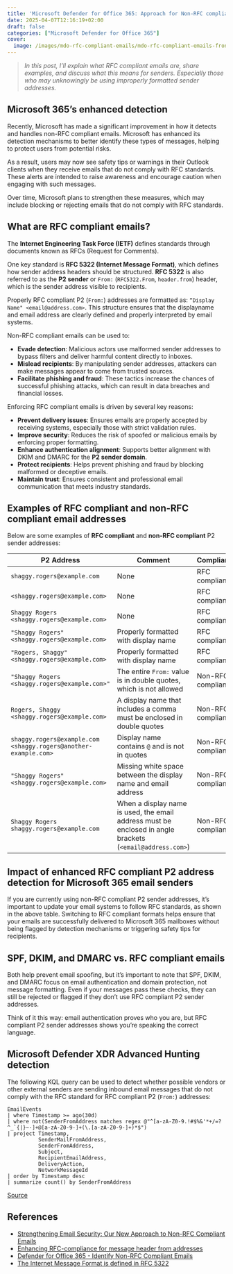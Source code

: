 ```yaml
---
title: 'Microsoft Defender for Office 365: Approach for Non-RFC compliant emails'
date: 2025-04-07T12:16:19+02:00
draft: false
categories: ["Microsoft Defender for Office 365"]
cover: 
  image: /images/mdo-rfc-compliant-emails/mdo-rfc-compliant-emails-front.png
---
```


> _In this post, I’ll explain what RFC compliant emails are, share examples, and discuss what this means for senders. Especially those who may unknowingly be using improperly formatted sender addresses._

## Microsoft 365’s enhanced detection
Recently, Microsoft has made a significant improvement in how it detects and handles non-RFC compliant emails. Microsoft has enhanced its detection mechanisms to better identify these types of messages, helping to protect users from potential risks.

As a result, users may now see safety tips or warnings in their Outlook clients when they receive emails that do not comply with RFC standards. These alerts are intended to raise awareness and encourage caution when engaging with such messages.

Over time, Microsoft plans to strengthen these measures, which may include blocking or rejecting emails that do not comply with RFC standards. 

## What are RFC compliant emails?
The **Internet Engineering Task Force (IETF)** defines standards through documents known as RFCs (Request for Comments).

One key standard is **RFC 5322 (Internet Message Format)**, which defines how sender address headers should be structured. **RFC 5322** is also referred to as the **P2 sender** or `From:` (`RFC5322.From`, `header.from`) header, which is the sender address visible to recipients.

Properly RFC compliant P2 (`From:`) addresses are formatted as: `“Display Name" <email@address.com>`. This structure ensures that the displayname and email address are clearly defined and properly interpreted by email systems. 

Non-RFC compliant emails can be used to:

- **Evade detection**: Malicious actors use malformed sender addresses to bypass filters and deliver harmful content directly to inboxes.
- **Mislead recipients**: By manipulating sender addresses, attackers can make messages appear to come from trusted sources.
- **Facilitate phishing and fraud**: These tactics increase the chances of successful phishing attacks, which can result in data breaches and financial losses.

Enforcing RFC compliant emails is driven by several key reasons:

- **Prevent delivery issues**: Ensures emails are properly accepted by receiving systems, especially those with strict validation rules.
- **Improve security**: Reduces the risk of spoofed or malicious emails by enforcing proper formatting.
- **Enhance authentication alignment**: Supports better alignment with DKIM and DMARC for the **P2 sender domain**.
- **Protect recipients**: Helps prevent phishing and fraud by blocking malformed or deceptive emails.
- **Maintain trust**: Ensures consistent and professional email communication that meets industry standards.

## Examples of RFC compliant and non-RFC compliant email addresses
Below are some examples of **RFC compliant** and **non-RFC compliant** P2 sender addresses:

| P2 Address                                                      | Comment                                                                                                    | Compliance        |
|----------                                                       |-------                                                                                                     |----------         |
| `shaggy.rogers@example.com`                                     | None                                                                                                       | RFC compliant     |
| `<shaggy.rogers@example.com>`                                   | None                                                                                                       | RFC compliant     |
| `Shaggy Rogers <shaggy.rogers@example.com>`                     | None                                                                                                       | RFC compliant     |
| `"Shaggy Rogers" <shaggy.rogers@example.com>`                   | Properly formatted with display name                                                                       | RFC compliant     |
| `"Rogers, Shaggy" <shaggy.rogers@example.com>`                  | Properly formatted with display name                                                                       | RFC compliant     |
| `"Shaggy Rogers <shaggy.rogers@example.com>"`                   | The entire `From:` value is in double quotes, which is not allowed           | Non-RFC compliant |
| `Rogers, Shaggy <shaggy.rogers@example.com>`                    | A display name that includes a comma must be enclosed in double quotes                                     | Non-RFC compliant |
| `shaggy.rogers@example.com <shaggy.rogers@another-example.com>` | Display name contains `@` and is not in quotes                                                             | Non-RFC compliant |
| `"Shaggy Rogers"<shaggy.rogers@example.com>`                    | Missing white space between the display name and email address                                             | Non-RFC compliant |
| `Shaggy Rogers shaggy.rogers@example.com`                       | When a display name is used, the email address must be enclosed in angle brackets (`<email@address.com>`)  | Non-RFC compliant |

## Impact of enhanced RFC compliant P2 address detection for Microsoft 365 email senders
If you are currently using non-RFC compliant P2 sender addresses, it’s important to update your email systems to follow RFC standards, as shown in the above table. Switching to RFC compliant formats helps ensure that your emails are successfully delivered to Microsoft 365 mailboxes without being flagged by detection mechanisms or triggering safety tips for recipients.

## SPF, DKIM, and DMARC vs. RFC compliant emails
Both help prevent email spoofing, but it’s important to note that SPF, DKIM, and DMARC focus on email authentication and domain protection, not message formatting. Even if your messages pass these checks, they can still be rejected or flagged if they don’t use RFC compliant P2 sender addresses.

Think of it this way: email authentication proves who you are, but RFC compliant P2 sender addresses shows you’re speaking the correct language.

## Microsoft Defender XDR Advanced Hunting detection
The following KQL query can be used to detect whether possible vendors or other external senders are sending inbound email messages that do not comply with the RFC standard for RFC compliant P2 (`From:`) addresses:

```kql
EmailEvents
| where Timestamp >= ago(30d)
| where not(SenderFromAddress matches regex @"^[a-zA-Z0-9.!#$%&'*+/=?^_`{|}~-]+@[a-zA-Z0-9-]+(\.[a-zA-Z0-9-]+)*$")
| project Timestamp,
          SenderMailFromAddress,
          SenderFromAddress,
          Subject,
          RecipientEmailAddress,
          DeliveryAction,
          NetworkMessageId
| order by Timestamp desc
| summarize count() by SenderFromAddress
```

[Source](https://github.com/alexverboon/Hunting-Queries-Detection-Rules/blob/main/Defender%20For%20Office%20365/MDO-Non-RFC%20Compliant%20Emails.md)

## References
- [Strengthening Email Security: Our New Approach to Non-RFC Compliant Emails](https://techcommunity.microsoft.com/blog/microsoftdefenderforoffice365blog/strengthening-email-security-our-new-approach-to-non-rfc-compliant-emails/4338306)
- [Enhancing RFC-compliance for message header from addresses](https://support.hornetsecurity.com/hc/en-us/articles/22036971529617-Enhancing-RFC-compliance-for-message-header-from-addresses)
- [Defender for Office 365 - Identify Non-RFC Compliant Emails](https://github.com/alexverboon/Hunting-Queries-Detection-Rules/blob/main/Defender%20For%20Office%20365/MDO-Non-RFC%20Compliant%20Emails.md)
- [The Internet Message Format is defined in RFC 5322](https://www.rfc-editor.org/info/rfc5322)